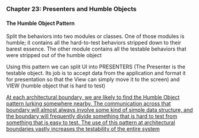 ### Chapter 23: Presenters and Humble Objects

#### The Humble Object Pattern

Split the behaviors into two modules or classes. One of those modules is humble; it contains all the hard-to-test behaviors stripped down to their barest essence. The other module contains all the testable behaviors that were stripped out of the humble object


Using this pattern we can split UI into PRESENTERS 
(The Presenter is the testable object. Its job is to accept data from the application and format it for presentation so that the View can simply move it to the screen)
and VIEW (humble object that is hard to test)

<ins>
At each architectural boundary, we are likely to find the Humble Object pattern lurking somewhere nearby. The communication across that boundary will almost always involve some kind of simple data structure, and the boundary will frequently divide something that is hard to test from something that is easy to test. The use of this pattern at architectural boundaries vastly increases the testability of the entire system
</ins>